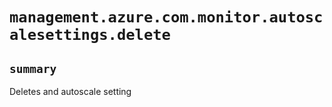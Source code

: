 # `management.azure.com.monitor.autoscalesettings.delete`

## `summary`
Deletes and autoscale setting


